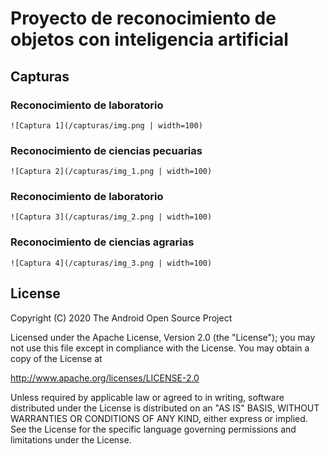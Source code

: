 # Proyecto de reconocimiento de objetos con inteligencia artificial

## Capturas
### Reconocimiento de laboratorio
    ![Captura 1](/capturas/img.png | width=100)

### Reconocimiento de ciencias pecuarias
    ![Captura 2](/capturas/img_1.png | width=100)

### Reconocimiento de laboratorio
    ![Captura 3](/capturas/img_2.png | width=100)

### Reconocimiento de ciencias agrarias
    ![Captura 4](/capturas/img_3.png | width=100)


## License

 Copyright (C) 2020 The Android Open Source Project
 
 Licensed under the Apache License, Version 2.0 (the "License");
 you may not use this file except in compliance with the License.
 You may obtain a copy of the License at

http://www.apache.org/licenses/LICENSE-2.0
 
 Unless required by applicable law or agreed to in writing, software
 distributed under the License is distributed on an "AS IS" BASIS,
 WITHOUT WARRANTIES OR CONDITIONS OF ANY KIND, either express or implied.
 See the License for the specific language governing permissions and
 limitations under the License.
